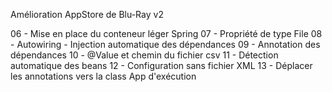 Amélioration AppStore de Blu-Ray v2

06 - Mise en place du conteneur léger Spring
07 - Propriété de type File
08 - Autowiring - Injection automatique des dépendances
09 - Annotation des dépendances
10 - @Value et chemin du fichier csv
11 - Détection automatique des beans
12 - Configuration sans fichier XML
13 - Déplacer les annotations vers la class App d'exécution